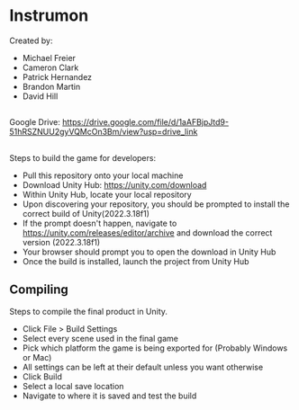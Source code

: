 # Instrumon
Created by:
* Michael Freier
* Cameron Clark
* Patrick Hernandez
* Brandon Martin
* David Hill
##
Google Drive: https://drive.google.com/file/d/1aAFBjpJtd9-51hRSZNUU2gyVQMcOn3Bm/view?usp=drive_link
##
Steps to build the game for developers:
* Pull this repository onto your local machine
* Download Unity Hub: https://unity.com/download
* Within Unity Hub, locate your local repository
* Upon discovering your repository, you should be prompted to install the correct build of Unity(2022.3.18f1)
* If the prompt doesn't happen, navigate to https://unity.com/releases/editor/archive and download the correct version (2022.3.18f1)
* Your browser should prompt you to open the download in Unity Hub
* Once the build is installed, launch the project from Unity Hub

## Compiling
Steps to compile the final product in Unity.
* Click File > Build Settings
* Select every scene used in the final game
* Pick which platform the game is being exported for (Probably Windows or Mac)
* All settings can be left at their default unless you want otherwise
* Click Build
* Select a local save location
* Navigate to where it is saved and test the build
